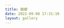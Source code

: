```yaml
---
title: 画廊
date: 2022-09-08 17:31:10
layout: gallery
---
```


<style>  

/* 设置图片样式 */
img {
  border-radius: 10px; /* 添加圆角边框 */
  box-shadow: 0px 4px 8px rgba(0, 0, 0, 0.1); /* 添加阴影效果 */
}

/* 设置图片悬停效果 */
img:hover {
  transform: scale(1.1); /* 图片放大1.1倍 */
}

/* 设置图片动画效果 */
@keyframes fadeIn {
  from {
    opacity: 0; /* 初始透明度为0 */
    transform: translateY(20px); /* 初始位置向下偏移20像素 */
  }
  
  to {
    opacity: 1; /* 最终透明度为1 */
    transform: translateY(0); /* 最终位置恢复原始位置 */
  }
}

/* 应用动画效果到图片上 */
img.animated {
  animation-name: fadeIn; /* 使用fadeIn动画效果 */
  animation-duration: .5s; /* 动画持续时间为0.5秒 */
}

.ImageGrid {  
width: 100%;  
max-width: 1040px;  
margin: 0 auto;  
text-align: center;  
}  
.card {  
overflow: hidden;  
transition: .3s ease-in-out;  
border-radius: 8px;  
background-color: rgba(180,180,180,0.2);  
padding: 1.4px;  
}  
.ImageInCard img {  
padding: 0;  
border-radius: 8px;  
width:100%;  
height:100%;  
}  
@media (prefers-color-scheme: dark) {  
.card {background-color: rgba(180,180,180,0.2);}  

}  
</style>  
<div id="imageTab"></div>  
<div class="ImageGrid"></div>
<script>
const images = document.querySelectorAll("img");
images.forEach(image => {
  image.classList.add("animated");
});
</script>
